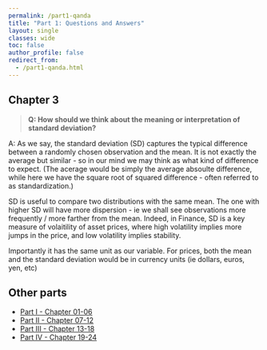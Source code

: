 ```yaml
---
permalink: /part1-qanda
title: "Part 1: Questions and Answers"
layout: single
classes: wide
toc: false
author_profile: false
redirect_from:
  - /part1-qanda.html
---
```



## Chapter 3

>**Q: How should we think about the meaning or interpretation of standard deviation?**    

A: As we say, the standard deviation (SD) captures the typical difference between a randomly chosen observation and the mean. It is not exactly the average but similar - so in our mind we may think as what kind of difference to expect. (The acerage would be simply the average absoulte difference, while here we have the square root of squared difference - often referred to as standardization.)

SD is useful to compare two distributions with the same mean. The one with higher SD will have more dispersion - ie we shall see observations more frequently / more farther from the mean. Indeed, in Finance, SD is a key measure of volaitility of asset prices, where high volatility implies more jumps in the price, and low volatility implies stability. 

Importantly it has the same unit as our variable. For prices, both the mean and the standard deviation would be in currency units (ie dollars, euros, yen, etc)



## Other parts

* [Part I - Chapter 01-06](/part1-qanda) 
* [Part II - Chapter 07-12](/part2-qanda) 
* [Part III - Chapter 13-18](/part3-qanda) 
* [Part IV - Chapter 19-24](/part4-qanda) 


